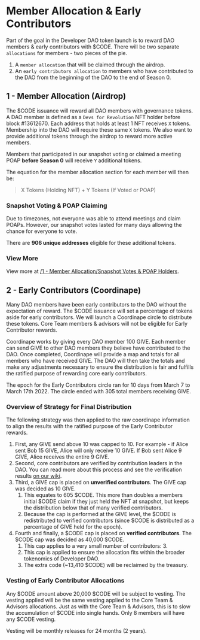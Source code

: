 # Member Allocation & Early Contributors

Part of the goal in the Developer DAO token launch is to reward DAO members & early contributors with $CODE. There will be two separate `allocations` for members - two pieces of the pie.

1. A `member allocation` that will be claimed through the airdrop.
2. An `early contributors allocation` to members who have contributed to the DAO from the beginning of the DAO to the end of Season 0.

## 1 - Member Allocation (Airdrop)

The $CODE issuance will reward all DAO members with governance tokens. A DAO member is defined as a `Devs for Revolution` NFT holder before block #13612670. Each address that holds at least 1 NFT receives `X` tokens. Membership into the DAO will require these same `X` tokens. We also want to provide additional tokens through the airdrop to reward more active members.

Members that participated in our snapshot voting or claimed a meeting POAP **before Season 0** will receive `Y` additional tokens.

The equation for the member allocation section for each member will then be:

> X Tokens (Holding NFT) + Y Tokens (If Voted or POAP)

### Snapshot Voting & POAP Claiming

Due to timezones, not everyone was able to attend meetings and claim POAPs. However, our snapshot votes lasted for many days allowing the chance for everyone to vote.

There are **906 unique addresses** eligible for these additional tokens.

### View More

View more at [/1 - Member Allocation/Snapshot Votes & POAP Holders](./1%20-%20Member%20Allocation/Snapshot%20Votes%20%26%20POAP%20Holders).

## 2 - Early Contributors (Coordinape)

Many DAO members have been early contributors to the DAO without the expectation of reward. The $CODE issuance will set a percentage of tokens aside for early contributors. We will launch a Coordinape circle to distribute these tokens. Core Team members & advisors will not be eligible for Early Contributor rewards.

Coordinape works by giving every DAO member 100 GIVE. Each member can send GIVE to other DAO members they believe have contributed to the DAO. Once completed, Coordinape will provide a map and totals for all members who have received GIVE. The DAO will then take the totals and make any adjustments necessary to ensure the distribution is fair and fulfills the ratified purpose of rewarding core early contributors.

The epoch for the Early Contributors circle ran for 10 days from March 7 to March 17th 2022. The circle ended with 305 total members receiving GIVE.

### Overview of Strategy for Final Distribution

The following strategy was then applied to the raw coordinape information to align the results with the ratified purpose of the Early Contributor rewards.

1. First, any GIVE send above 10 was capped to 10. For example - if Alice sent Bob 15 GIVE, Alice will only receive 10 GIVE. If Bob sent Alice 9 GIVE, Alice receives the entire 9 GIVE.
2. Second, core contributors are verified by contribution leaders in the DAO. You can read more about this process and see the verification results [on our wiki](https://developerdao.notion.site/85f6ebe5393a43d9aabd682c269bd8f9?v=90f747eca99e4a66afca60f5b7ff19d5).
3. Third, a GIVE cap is placed on **unverified contributors**. The GIVE cap was decided as 10 GIVE.
    1. This equates to 605 $CODE. This more than doubles a members initial $CODE claim if they just held the NFT at snapshot, but keeps the distribution below that of many verified contributors.
    2. Because the cap is performed at the GIVE level, the $CODE is redistributed to verified contributors (since $CODE is distributed as a percentage of GIVE held for the epoch).
4. Fourth and finally, a $CODE cap is placed on **verified contributors**. The $CODE cap was decided as 40,000 $CODE.
    1. This cap applies to a very small number of contributors: 3.
    2. This cap is applied to ensure the allocation fits within the broader tokenomics of Developer DAO.
    3. The extra code (~13,410 $CODE) will be reclaimed by the treasury.

### Vesting of Early Contributor Allocations

Any $CODE amount above 20,000 $CODE will be subject to vesting. The vesting applied will be the same vesting applied to the Core Team & Advisors allocations. Just as with the Core Team & Advisors, this is to slow the accumulation of $CODE into single hands. Only 8 members will have any $CODE vesting.

Vesting will be monthly releases for 24 months (2 years).
